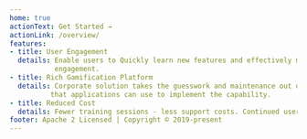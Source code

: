 ```yaml
---
home: true
actionText: Get Started →
actionLink: /overview/
features:
- title: User Engagement
  details: Enable users to Quickly learn new features and effectively master advanced features. Improve training recall through continued user
           engagement.
- title: Rich Gamification Platform
  details: Corporate solution takes the guesswork and maintenance out of implementing gamified user training. Provides a template
          that applications can use to implement the capability.
- title: Reduced Cost
  details: Fewer training sessions - less support costs. Continued user engagement in application training promotes local experts.
footer: Apache 2 Licensed | Copyright © 2019-present
---
```

